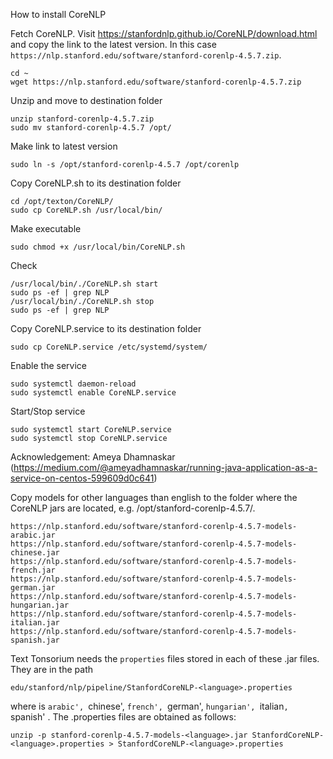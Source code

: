How to install CoreNLP

Fetch CoreNLP. Visit https://stanfordnlp.github.io/CoreNLP/download.html and copy the link to the latest version. In this case `https://nlp.stanford.edu/software/stanford-corenlp-4.5.7.zip`.

    cd ~
    wget https://nlp.stanford.edu/software/stanford-corenlp-4.5.7.zip

Unzip and move to destination folder

    unzip stanford-corenlp-4.5.7.zip
    sudo mv stanford-corenlp-4.5.7 /opt/

Make link to latest version

    sudo ln -s /opt/stanford-corenlp-4.5.7 /opt/corenlp

Copy CoreNLP.sh to its destination folder

    cd /opt/texton/CoreNLP/
    sudo cp CoreNLP.sh /usr/local/bin/

Make executable

    sudo chmod +x /usr/local/bin/CoreNLP.sh

Check

    /usr/local/bin/./CoreNLP.sh start
    sudo ps -ef | grep NLP
    /usr/local/bin/./CoreNLP.sh stop
    sudo ps -ef | grep NLP

Copy CoreNLP.service to its destination folder

    sudo cp CoreNLP.service /etc/systemd/system/

Enable the service

    sudo systemctl daemon-reload
    sudo systemctl enable CoreNLP.service

Start/Stop service

    sudo systemctl start CoreNLP.service
    sudo systemctl stop CoreNLP.service

Acknowledgement:
Ameya Dhamnaskar (https://medium.com/@ameyadhamnaskar/running-java-application-as-a-service-on-centos-599609d0c641)

Copy models for other languages than english to the folder where the CoreNLP jars are located, e.g. /opt/stanford-corenlp-4.5.7/.

    https://nlp.stanford.edu/software/stanford-corenlp-4.5.7-models-arabic.jar
    https://nlp.stanford.edu/software/stanford-corenlp-4.5.7-models-chinese.jar
    https://nlp.stanford.edu/software/stanford-corenlp-4.5.7-models-french.jar
    https://nlp.stanford.edu/software/stanford-corenlp-4.5.7-models-german.jar
    https://nlp.stanford.edu/software/stanford-corenlp-4.5.7-models-hungarian.jar
    https://nlp.stanford.edu/software/stanford-corenlp-4.5.7-models-italian.jar
    https://nlp.stanford.edu/software/stanford-corenlp-4.5.7-models-spanish.jar

Text Tonsorium needs the `properties` files stored in each of these .jar files. They are in the path

    edu/stanford/nlp/pipeline/StanfordCoreNLP-<language>.properties

where <language> is `arabic', `chinese', `french', `german', `hungarian', `italian`, `spanish' . The .properties files are obtained as follows:

    unzip -p stanford-corenlp-4.5.7-models-<language>.jar StanfordCoreNLP-<language>.properties > StanfordCoreNLP-<language>.properties



